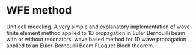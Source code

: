 # WFE method 
Unit cell modeling.
A very simple and explanatory implementation of wave finite element method applied to 1D propagation in Euler Bernouilli beam with or without resonators.
wave based method for 1D wave propagation applied to an Euler-Bernouilli Beam
FLoquet Bloch theorem.
